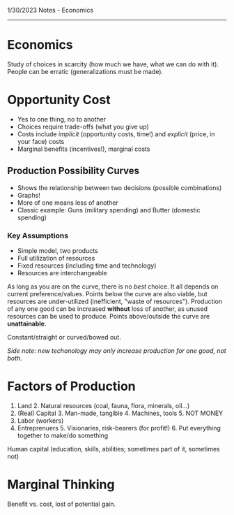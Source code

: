 ﻿1/30/2023 Notes - Economics

---

# Economics

Study of choices in scarcity (how much we have, what we can do with it).
People can be erratic (generalizations must be made).

# Opportunity Cost

- Yes to one thing, no to another
- Choices require trade-offs (what you give up) 
- Costs include *implicit* (opportunity costs, time!) and *explicit* (price, in your face) costs
- Marginal benefits (incentives!), marginal costs

## Production Possibility Curves

- Shows the relationship between two decisions (possible combinations)
- Graphs!
- More of one means less of another
- Classic example: Guns (military spending) and Butter (domestic spending)

### Key Assumptions
- Simple model, two products
- Full utilization of resources
- Fixed resources (including time and technology)
- Resources are interchangeable

As long as you are on the curve, there is no *best* choice. It all depends on current preference/values. Points below the curve are also viable, but resources are under-utilized (inefficient, "waste of resources"). Production of any one good can be increased **without** loss of another, as unused resources can be used to produce. Points above/outside the curve are **unattainable**. 

Constant/straight or curved/bowed out.

*Side note: new techonology may only increase production for one good, not both.*

# Factors of Production
1. Land
	2. Natural resources (coal, fauna, flora, minerals, oil...)
2. (Real) Capital
	3. Man-made, tangible
	4. Machines, tools
	5. NOT MONEY
3. Labor (workers)
4. Entreprenuers
	5. Visionaries, risk-bearers (for profit!)
	6. Put everything together to make/do something

Human capital (education, skills, abilities; sometimes part of it, sometimes not)

# Marginal Thinking

Benefit vs. cost, lost of potential gain.
